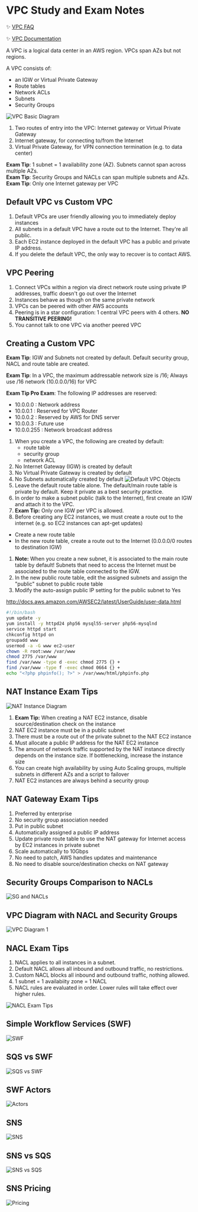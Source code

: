 # VPC Study and Exam Notes

:sparkles: [VPC FAQ](https://aws.amazon.com/vpc/faqs/)

:sparkles: [VPC Documentation](https://aws.amazon.com/documentation/vpc/)

A VPC is a logical data center in an AWS region.  VPCs span AZs but not regions.  

A VPC consists of:
  - an IGW or Virtual Private Gateway
  - Route tables
  - Network ACLs
  - Subnets
  - Security Groups


![VPC Basic Diagram](https://github.com/MathewT/aws-certified-developer/blob/master/VPC/vpc-basic-diagram.JPG)

1. Two routes of entry into the VPC:  Internet gateway or Virtual Private Gateway
1. Internet gateway, for connecting to/from the Internet
1. Virtual Private Gateway, for VPN connection termination (e.g. to data center)



**Exam Tip**: 1 subnet = 1 availability zone (AZ).  Subnets cannot span across multiple AZs.  
**Exam Tip**: Security Groups and NACLs can span multiple subnets and AZs.  
**Exam Tip**: Only one Internet gateway per VPC

## Default VPC vs Custom VPC

1. Default VPCs are user friendly allowing you to immediately deploy instances
1. All subnets in a default VPC have a route out to the Internet.  They're all public.
1. Each EC2 instance deployed in the default VPC has a public and private IP address.
1. If you delete the default VPC, the only way to recover is to contact AWS.

## VPC Peering
1. Connect VPCs within a region via direct network route using private IP addresses, traffic doesn't go out over the Internet
1. Instances behave as though on the same private network
1. VPCs can be peered with other AWS accounts
1. Peering is in a star configuration: 1 central VPC peers with 4 others.  **NO TRANSITIVE PEERING!**  
1. You cannot talk to one VPC via another peered VPC


## Creating a Custom VPC

**Exam Tip**: IGW and Subnets not created by default.   Default security group, NACL and route table are created.

**Exam Tip**: In a VPC, the maximum addressable network size is /16; Always use /16 network (10.0.0.0/16) for VPC

**Exam Tip Pro Exam**:  The following IP addresses are reserved:
  - 10.0.0.0 : Network address
  - 10.0.0.1 : Reserved for VPC Router
  - 10.0.0.2 : Reserved by AWS for DNS server
  - 10.0.0.3 : Future use
  - 10.0.0.255 : Network broadcast address

1. When you create a VPC, the following are created by default:
    - route table
    - security group
    - network ACL
1. No Internet Gateway (IGW) is created by default
1. No Virtual Private Gateway is created by default
1. No Subnets automatically created by default
![Default VPC Objects](https://github.com/MathewT/aws-certified-developer/blob/master/VPC/vpc-default.PNG)
1. Leave the default route table alone. The default/main route table is private by default.  Keep it private as a best security practice.
1. In order to make a subnet public (talk to the Internet), first create an IGW and attach it to the VPC.
1. **Exam Tip:** Only one IGW per VPC is allowed.  
1. Before creating any EC2 instances, we must create a route out to the internet (e.g. so EC2 instances can apt-get updates)
  - Create a new route table
  - In the new route table, create a route out to the Internet (0.0.0.0/0 routes to destination IGW)
1. **Note:**  When you create a new subnet, it is associated to the main route table by default!  Subnets that need to access the Internet must be associated to the route table connected to the IGW.
1. In the new public route table, edit the assigned subnets and assign the "public" subnet to public 
route table
1. Modify the auto-assign public IP setting for the public subnet to Yes

http://docs.aws.amazon.com/AWSEC2/latest/UserGuide/user-data.html

```bash
#!/bin/bash
yum update -y
yum install -y httpd24 php56 mysql55-server php56-mysqlnd
service httpd start
chkconfig httpd on
groupadd www
usermod -a -G www ec2-user
chown -R root:www /var/www
chmod 2775 /var/www
find /var/www -type d -exec chmod 2775 {} +
find /var/www -type f -exec chmod 0664 {} +
echo "<?php phpinfo(); ?>" > /var/www/html/phpinfo.php
```

## NAT Instance Exam Tips

![NAT Instance Diagram](https://github.com/MathewT/aws-certified-developer/blob/master/VPC/nat-instance.PNG)

1. **Exam Tip:** When creating a NAT EC2 instance, disable source/destination check on the instance
1. NAT EC2 instance must be in a public subnet
1. There must be a route out of the private subnet to the NAT EC2 instance
1. Must allocate a public IP address for the NAT EC2 instance
1. The amount of network traffic supported by the NAT instance directly depends on the instance size. If bottlenecking, increase the instance size
1. You can create high availability by using Auto Scaling groups, multiple subnets in different AZs and a script to failover
1. NAT EC2 instances are always behind a security group


## NAT Gateway Exam Tips
1. Preferred by enterprise
1. No security group association needed
1. Put in public subnet
1. Automatically assigned a public IP address
1. Update private route table to use the NAT gateway for Internet access by EC2 instances in private subnet
1. Scale automatically to 10Gbps
1. No need to patch, AWS handles updates and maintenance
1. No need to disable source/destination checks on NAT gateway

## Security Groups Comparison to NACLs

![SG and NACLs](https://github.com/MathewT/aws-certified-developer/blob/master/VPC/sg-vs-nacl.PNG)

## VPC Diagram with NACL and Security Groups

![VPC Diagram 1](https://github.com/MathewT/aws-certified-developer/blob/master/VPC/vpc-diagram-1.PNG)

## NACL Exam Tips
1. NACL applies to all instances in a subnet.
1. Default NACL allows all inbound and outbound traffic, no restrictions.
1. Custom NACL blocks all inbound and outbound traffic, nothing allowed.
1. 1 subnet = 1 availabiity zone = 1 NACL
1. NACL rules are evaluated in order.  Lower rules will take effect over higher rules.

![NACL Exam Tips](https://github.com/MathewT/aws-certified-developer/blob/master/VPC/nacl-exam-tips.PNG)


## Simple Workflow Services (SWF)

![SWF](https://github.com/MathewT/aws-certified-developer/blob/master/VPC/swf-1.PNG)

## SQS vs SWF
![SQS vs SWF](https://github.com/MathewT/aws-certified-developer/blob/master/VPC/sqs-vs-swf.PNG)

## SWF Actors
![Actors](https://github.com/MathewT/aws-certified-developer/blob/master/VPC/swf-actors.PNG)


## SNS
![SNS](https://github.com/MathewT/aws-certified-developer/blob/master/VPC/sns-benefits.PNG)

## SNS vs SQS
![SNS vs SQS](https://github.com/MathewT/aws-certified-developer/blob/master/VPC/sns-vs-sqs.PNG)

## SNS Pricing
![Pricing](https://github.com/MathewT/aws-certified-developer/blob/master/VPC/sns-pricing.PNG)



